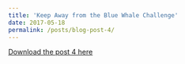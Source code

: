 ```yaml
---
title: 'Keep Away from the Blue Whale Challenge'
date: 2017-05-18
permalink: /posts/blog-post-4/
---
```


<a href = "http://chengguo2000.github.io/files/Blog-Posts/4_-_Keep_Away_from_the_Blue_Whale_Challenge.pdf">Download the post 4 here</a>